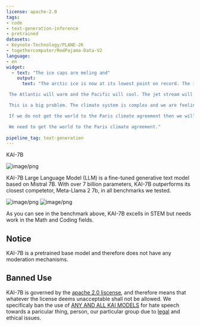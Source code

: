 ```yaml
---
license: apache-2.0
tags:
- code
- text-generation-inference
- pretrained
datasets:
- Keynote-Technology/PLANE-2K
- togethercomputer/RedPajama-Data-V2
language:
- en
widget:
  - text: "The ice caps are meling and"
    output:
      text: "The arctic ice is now at its lowest point on record. The ice is becoming thinner and weaker. When the ice breaks up in summer the currents will be able to flow more easily from the Atlantic and the Gulf of Mexico and the Mediterranean into the arctic and then on into the Pacific.

 The Atlantic will warm and the Pacific will cool. The jet stream will move north and the weather systems will become more violent.

 This is a big problem. The climate system is complex and we are feeling the effects of the climate change caused by the burning of fossil fuels.

 If we do not get the world to the Paris climate agreement then we will not be able to stop the arctic from collapsing and the world from warming up.

 We need to get the world to the Paris climate agreement."
 
pipeline_tag: text-generation
---
```

KAI-7B

![image/png](https://cdn-uploads.huggingface.co/production/uploads/6500c7c912c1442d994c36e5/NlD6l1BmU1qPjKpsHqkH2.png)

KAI-7B Large Language Model (LLM) is a fine-tuned generative text model based on Mistral 7B. With over 7 billion parameters, KAI-7B outperforms its closest competetor, Meta-Llama 2 7b, in all benchmarks we tested.

![image/png](https://cdn-uploads.huggingface.co/production/uploads/6500c7c912c1442d994c36e5/pHvVcd4SXqdziwPkPncqb.png)
![image/png](https://cdn-uploads.huggingface.co/production/uploads/6500c7c912c1442d994c36e5/h-VxuQcOH_dy0dwDUiveS.png)

As you can see in the benchmark above, KAI-7B excells in STEM but needs work in the Math and Coding fields.

## Notice
KAI-7B is a pretrained base model and therefore does not have any moderation mechanisms.

## Banned Use
KAI-7B is governed by the [apache 2.0 liscense](https://choosealicense.com/licenses/apache-2.0/), and therefore means that whatever the license deems unacceptable shall not be allowed. We specificaly ban the use of  [ANY AND ALL KAI MODELS](https://huggingface.co/collections/Keynote-Technology/kai-large-language-models) for hate speech towards a paricular thing, person, our particular group due to [legal](https://www.ftc.gov/news-events/news/press-releases/2022/06/ftc-report-warns-about-using-artificial-intelligence-combat-online-problems) and ethical issues.